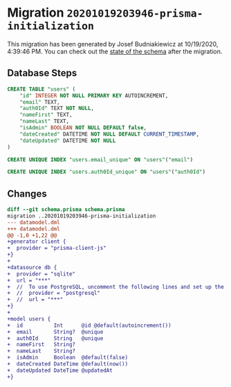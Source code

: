 # Migration `20201019203946-prisma-initialization`

This migration has been generated by Josef Budniakiewicz at 10/19/2020, 4:39:46 PM.
You can check out the [state of the schema](./schema.prisma) after the migration.

## Database Steps

```sql
CREATE TABLE "users" (
    "id" INTEGER NOT NULL PRIMARY KEY AUTOINCREMENT,
    "email" TEXT,
    "auth0Id" TEXT NOT NULL,
    "nameFirst" TEXT,
    "nameLast" TEXT,
    "isAdmin" BOOLEAN NOT NULL DEFAULT false,
    "dateCreated" DATETIME NOT NULL DEFAULT CURRENT_TIMESTAMP,
    "dateUpdated" DATETIME NOT NULL
)

CREATE UNIQUE INDEX "users.email_unique" ON "users"("email")

CREATE UNIQUE INDEX "users.auth0Id_unique" ON "users"("auth0Id")
```

## Changes

```diff
diff --git schema.prisma schema.prisma
migration ..20201019203946-prisma-initialization
--- datamodel.dml
+++ datamodel.dml
@@ -1,0 +1,22 @@
+generator client {
+  provider = "prisma-client-js"
+}
+
+datasource db {
+  provider = "sqlite"
+  url = "***"
+  //  To use PostgreSQL, uncomment the following lines and set up the DATABASE_URL env var
+  //  provider = "postgresql"
+  //  url = "***"
+}
+
+model users {
+  id          Int      @id @default(autoincrement())
+  email       String?  @unique
+  auth0Id     String   @unique
+  nameFirst   String?
+  nameLast    String?
+  isAdmin     Boolean  @default(false)
+  dateCreated DateTime @default(now())
+  dateUpdated DateTime @updatedAt
+}
```


